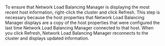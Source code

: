 <Token xmlns:xlink="http://www.w3.org/1999/xlink">To ensure that Network Load Balancing Manager is displaying the most recent host information, right-click the cluster and click <legacyBold xmlns="http://ddue.schemas.microsoft.com/authoring/2003/5">Refresh</legacyBold>. This step is necessary because the host properties that Network Load Balancing Manager displays are a copy of the host properties that were configured the last time Network Load Balancing Manager connected to that host. When you click <legacyBold xmlns="http://ddue.schemas.microsoft.com/authoring/2003/5">Refresh</legacyBold>, Network Load Balancing Manager reconnects to the cluster and displays updated information.</Token>